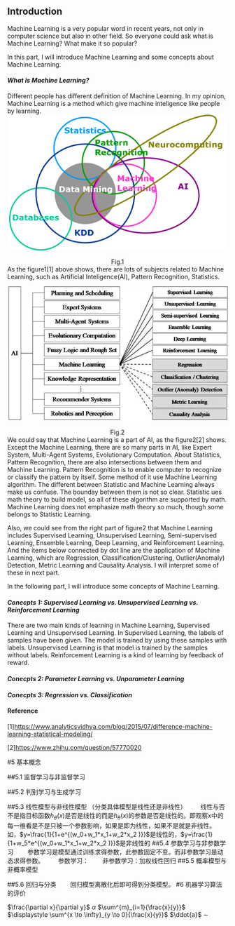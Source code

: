 ## Introduction
Machine Learning is a very popular word in recent years, not only in computer science but also in other field. So everyone could ask what is Machine Learning? What make it so popular?  

In this part, I will introduce Machine Learning and some concepts about Machine Learning. 
#### *What is Machine Learning?*
Different people has different definition of Machine Learning. In my opinion, Machine Learning is a method which give machine inteligence like people by learning.
![title](1-01.png)
<center>Fig.1</center>  
As the figure1[1] above shows, there are lots of subjects related to Machine Learning, such as Artificial Inteligence(AI), Pattern Recognition, Statistics.   

![title](1-02.jpg)
<center>Fig.2</center> 
We could say that Machine Learning is a part of AI, as the figure2[2] shows. Except the Machine Learning, there are so many parts in AI, like Expert System, Multi-Agent Systems, Evolutionary Computation. About Statistics, Pattern Recognition, there are also intersections between them and Machine Learning. Pattern Recognition is to enable computer to recognize or classify the pattern by itself. Some method of it use Machine Learning algorithm. The different between Statistic and Machine Learning always make us confuse. The bounday between them is not so clear. Statistic ues math theory to build model, so all of these algorithm are supported by math. Machine Learning does not emphasize math theory so much, though some belongs to Statistic Learning.  

Also, we could see from the right part of figure2 that Machine Learning includes Supervised Learning, Unsupervised Learning, Semi-supervised Learning, Ensemble Learning, Deep Learning, and Reinforcement Learning. And the items below connected by dot line are the application of Machine Learning, which are Regression, Classification/Clustering, Outlier(Anomaly) Detection, Metric Learning and Causality Analysis. I will interpret some of these in next part.

In the following part, I will introduce some concepts of Machine Learning.  

#### *Conecpts 1: Supervised Learning vs. Unsupervised Learning vs. Reinforcement Learning*
There are two main kinds of learning in Machine Learning, Supervised Learning and Unsupervised Learning. In Supervised Learning, the labels of samples have been given. The model is trained by using these samples with labels.  Unsupervised Learning is that model is trained by the samples without labels. Reinforcement Learning is a kind of learning by feedback of reward.
#### *Conecpts 2: Parameter Learning vs. Unparameter Learning*

#### *Conecpts 3: Regression vs. Classification*


 

#### Reference
[1]https://www.analyticsvidhya.com/blog/2015/07/difference-machine-learning-statistical-modeling/

[2]https://www.zhihu.com/question/57770020

#5 基本概念

##5.1 监督学习与非监督学习

##5.2 判别学习与生成学习

##5.3 线性模型与非线性模型 （分类具体模型是线性还是非线性）
&emsp;　线性与否不是指目标函数$h_\theta(x)$是否是线性的而是$h_\theta(x)$的参数是否是线性的。即观察x中的每一维看是不是只被一个参数影响，如果是即为线性，如果不是就是非线性。
&emsp;　如，$y=\frac{1}{1+e^{(w_0+w_1*x_1+w_2*x_2 )}}$是线性的，$y=\frac{1}{1+w_5*e^{(w_0+w_1*x_1+w_2*x_2 )}}$是非线性的
##5.4 参数学习与非参数学习
&emsp;　参数学习是模型通过训练求得参数，此参数固定不变。而非参数学习是动态求得参数。
&emsp;　参数学习：
&emsp;　非参数学习：加权线性回归
##5.5 概率模型与非概率模型

##5.6 回归与分类
&emsp;　回归模型离散化后即可得到分类模型。
#6 机器学习算法的评价

$\frac{\partial x}{\partial y}$
$\alpha$
$\sum^{m}_{i=1}{\frac{x}{y}}$
$\displaystyle \sum^{x \to \infty}_{y \to 0}{\frac{x}{y}}$
$\ddot{a}$
$\sim$
